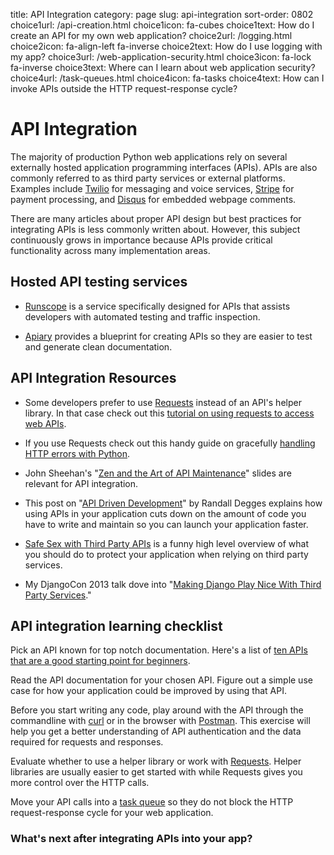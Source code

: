 title: API Integration
category: page
slug: api-integration
sort-order: 0802
choice1url: /api-creation.html
choice1icon: fa-cubes
choice1text: How do I create an API for my own web application?
choice2url: /logging.html
choice2icon: fa-align-left fa-inverse 
choice2text: How do I use logging with my app?
choice3url: /web-application-security.html
choice3icon: fa-lock fa-inverse
choice3text: Where can I learn about web application security?
choice4url: /task-queues.html
choice4icon: fa-tasks
choice4text: How can I invoke APIs outside the HTTP request-response cycle?


# API Integration
The majority of production Python web applications rely on several
externally hosted application programming interfaces (APIs). APIs are also
commonly referred to as third party services or external platforms. 
Examples include [Twilio](https://www.twilio.com/) for messaging and voice
services, [Stripe](https://stripe.com/) for payment processing, and
[Disqus](https://disqus.com/) for embedded webpage comments.

There are many articles about proper API design but best practices for 
integrating APIs is less commonly written about. However, this subject 
continuously grows in importance because APIs provide critical functionality
across many implementation areas.


## Hosted API testing services
* [Runscope](https://www.runscope.com/) is a service specifically designed
  for APIs that assists developers with automated testing and traffic
  inspection.

* [Apiary](http://apiary.io/) provides a blueprint for creating APIs so
  they are easier to test and generate clean documentation.


## API Integration Resources
* Some developers prefer to use 
  [Requests](http://docs.python-requests.org/en/latest/) instead of an API's 
  helper library. In that case check out this 
  [tutorial on using requests to access web APIs](http://engineering.hackerearth.com/2014/08/21/python-requests-module/).

* If you use Requests check out this handy guide on gracefully
  [handling HTTP errors with Python](http://www.mobify.com/blog/http-requests-are-hard/).

* John Sheehan's 
  "[Zen and the Art of API Maintenance](https://speakerdeck.com/johnsheehan/zen-and-the-art-of-api-maintenance)"
  slides are relevant for API integration.

* This post on 
  "[API Driven Development](https://stormpath.com/blog/api-driven-development/)"
  by Randall Degges explains how using APIs in your application cuts down
  on the amount of code you have to write and maintain so you can launch your
  application faster.

* [Safe Sex with Third Party APIs](http://www.slideshare.net/SmartBear_Software/safe-sex-with-thirdparty-apis)
  is a funny high level overview of what you should do to protect your 
  application when relying on third party services.

* My DjangoCon 2013 talk dove into 
  "[Making Django Play Nice With Third Party Services](http://www.youtube.com/watch?v=iGP8DQIqxXs)."


## API integration learning checklist
<i class="fa fa-check-square-o"></i>
Pick an API known for top notch documentation. Here's a list of 
[ten APIs that are a good starting point for beginners](https://medium.com/she-hacks-hacker-academy/4d3c43be9386).

<i class="fa fa-check-square-o"></i>
Read the API documentation for your chosen API. Figure out a simple use case
for how your application could be improved by using that API.

<i class="fa fa-check-square-o"></i>
Before you start writing any code, play around with the API through the 
commandline with [curl](http://curl.haxx.se/) or in the browser with 
[Postman](http://www.getpostman.com/). This exercise will help you get a
better understanding of API authentication and the data required for requests
and responses.

<i class="fa fa-check-square-o"></i>
Evaluate whether to use a helper library or work with 
[Requests](http://docs.python-requests.org/en/latest/). Helper libraries are
usually easier to get started with while Requests gives you more control over
the HTTP calls.

<i class="fa fa-check-square-o"></i>
Move your API calls into a [task queue](/task-queues.html) so they do not 
block the HTTP request-response cycle for your web application.


### What's next after integrating APIs into your app?
